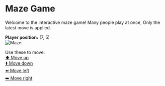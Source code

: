 # Maze Game  
Welcome to the interactive maze game! Many people play at once, Only the latest move is applied.

**Player position:** (7, 5)  
![Maze](https://github-maze-game.vercel.app/images/pos_7_5.png?t=1760624207821)

Use these to move:  
[⬆️ Move up](https://github-maze-game.vercel.app/move/7_5_w)  
[⬇️ Move down](https://github-maze-game.vercel.app/move/7_5_s)  
[⬅️ Move left](https://github-maze-game.vercel.app/move/7_5_a)  
[➡️ Move right](https://github-maze-game.vercel.app/move/7_5_d)
